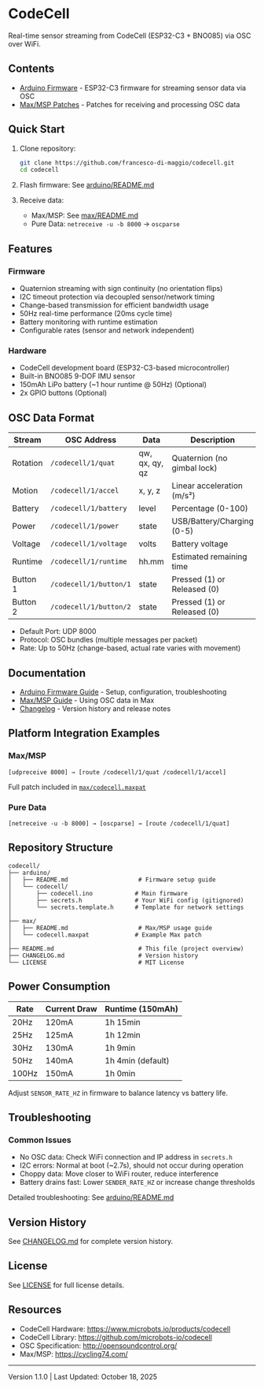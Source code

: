 # CodeCell

Real-time sensor streaming from CodeCell (ESP32-C3 + BNO085) via OSC over WiFi.

## Contents

- [Arduino Firmware](arduino/) - ESP32-C3 firmware for streaming sensor data via OSC
- [Max/MSP Patches](max/) - Patches for receiving and processing OSC data

## Quick Start

1. Clone repository:
   ```bash
   git clone https://github.com/francesco-di-maggio/codecell.git
   cd codecell
   ```

2. Flash firmware: See [arduino/README.md](arduino/README.md)

3. Receive data:
   - Max/MSP: See [max/README.md](max/README.md)
   - Pure Data: `netreceive -u -b 8000` → `oscparse`

## Features

### Firmware
- Quaternion streaming with sign continuity (no orientation flips)
- I2C timeout protection via decoupled sensor/network timing
- Change-based transmission for efficient bandwidth usage
- 50Hz real-time performance (20ms cycle time)
- Battery monitoring with runtime estimation
- Configurable rates (sensor and network independent)

### Hardware
- CodeCell development board (ESP32-C3-based microcontroller)
- Built-in BNO085 9-DOF IMU sensor
- 150mAh LiPo battery (~1 hour runtime @ 50Hz) (Optional)
- 2x GPIO buttons (Optional)

## OSC Data Format

| Stream | OSC Address | Data | Description |
|--------|-------------|------|-------------|
| Rotation | `/codecell/1/quat` | qw, qx, qy, qz | Quaternion (no gimbal lock) |
| Motion | `/codecell/1/accel` | x, y, z | Linear acceleration (m/s²) |
| Battery | `/codecell/1/battery` | level | Percentage (0-100) |
| Power | `/codecell/1/power` | state | USB/Battery/Charging (0-5) |
| Voltage | `/codecell/1/voltage` | volts | Battery voltage |
| Runtime | `/codecell/1/runtime` | hh.mm | Estimated remaining time |
| Button 1 | `/codecell/1/button/1` | state | Pressed (1) or Released (0) |
| Button 2 | `/codecell/1/button/2` | state | Pressed (1) or Released (0) |

- Default Port: UDP 8000
- Protocol: OSC bundles (multiple messages per packet)
- Rate: Up to 50Hz (change-based, actual rate varies with movement)

## Documentation

- [Arduino Firmware Guide](arduino/README.md) - Setup, configuration, troubleshooting
- [Max/MSP Guide](max/README.md) - Using OSC data in Max
- [Changelog](CHANGELOG.md) - Version history and release notes

## Platform Integration Examples

### Max/MSP
```
[udpreceive 8000] → [route /codecell/1/quat /codecell/1/accel]
```
Full patch included in [`max/codecell.maxpat`](max/codecell.maxpat)

### Pure Data
```
[netreceive -u -b 8000] → [oscparse] → [route /codecell/1/quat]
```

## Repository Structure

```
codecell/
├── arduino/
│   ├── README.md                    # Firmware setup guide
│   └── codecell/
│       ├── codecell.ino            # Main firmware
│       ├── secrets.h               # Your WiFi config (gitignored)
│       └── secrets.template.h      # Template for network settings
│
├── max/
│   ├── README.md                    # Max/MSP usage guide
│   └── codecell.maxpat             # Example Max patch
│
├── README.md                        # This file (project overview)
├── CHANGELOG.md                     # Version history
└── LICENSE                          # MIT License
```

## Power Consumption

| Rate | Current Draw | Runtime (150mAh) |
|------|--------------|------------------|
| 20Hz | 120mA | 1h 15min |
| 25Hz | 125mA | 1h 12min |
| 30Hz | 130mA | 1h 9min |
| 50Hz | 140mA | 1h 4min (default) |
| 100Hz | 150mA | 1h 0min |

Adjust `SENSOR_RATE_HZ` in firmware to balance latency vs battery life.

## Troubleshooting

### Common Issues
- No OSC data: Check WiFi connection and IP address in `secrets.h`
- I2C errors: Normal at boot (~2.7s), should not occur during operation
- Choppy data: Move closer to WiFi router, reduce interference
- Battery drains fast: Lower `SENDER_RATE_HZ` or increase change thresholds

Detailed troubleshooting: See [arduino/README.md](arduino/README.md#troubleshooting)

## Version History

See [CHANGELOG.md](CHANGELOG.md) for complete version history.

## License

See [LICENSE](LICENSE) for full license details.

## Resources

- CodeCell Hardware: https://www.microbots.io/products/codecell
- CodeCell Library: https://github.com/microbots-io/codecell
- OSC Specification: http://opensoundcontrol.org/
- Max/MSP: https://cycling74.com/

---

Version 1.1.0 | Last Updated: October 18, 2025